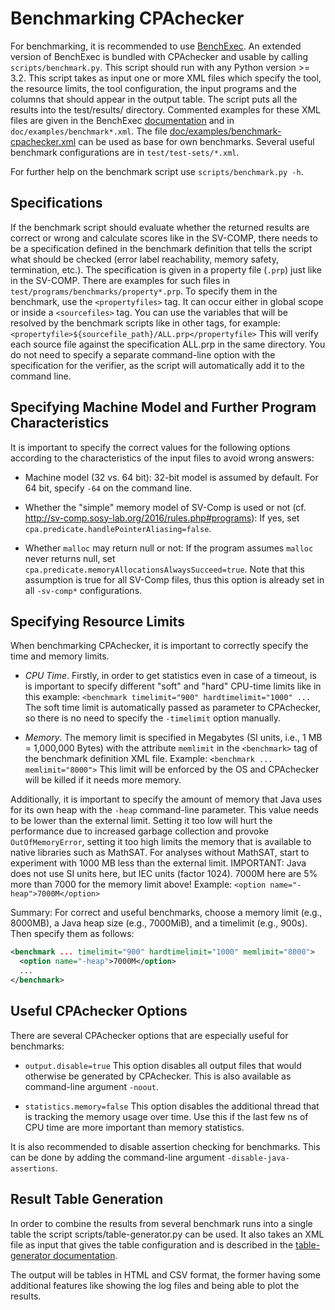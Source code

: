 Benchmarking CPAchecker
=======================

For benchmarking, it is recommended to use
[BenchExec](https://github.com/dbeyer/benchexec).
An extended version of BenchExec is bundled with CPAchecker
and usable by calling `scripts/benchmark.py`.
This script should run with any Python version >= 3.2.
This script takes as input one or more XML files which specify the tool,
the resource limits, the tool configuration, the input programs
and the columns that should appear in the output table.
The script puts all the results into the test/results/ directory.
Commented examples for these XML files are given in the BenchExec 
[documentation](https://github.com/dbeyer/benchexec/tree/master/doc)
and in `doc/examples/benchmark*.xml`.
The file [doc/examples/benchmark-cpachecker.xml](doc/examples/benchmark-cpachecker.xml)
can be used as base for own benchmarks.
Several useful benchmark configurations are in `test/test-sets/*.xml`.

For further help on the benchmark script use `scripts/benchmark.py -h`.

Specifications
--------------
If the benchmark script should evaluate whether the returned results
are correct or wrong and calculate scores like in the SV-COMP,
there needs to be a specification defined in the benchmark definition
that tells the script what should be checked (error label reachability,
memory safety, termination, etc.).
The specification is given in a property file (`.prp`) just like in the SV-COMP.
There are examples for such files in `test/programs/benchmarks/property*.prp`.
To specify them in the benchmark, use the `<propertyfiles>` tag.
It can occur either in global scope or inside a `<sourcefiles>` tag.
You can use the variables that will be resolved by the benchmark scripts
like in other tags, for example:
`<propertyfile>${sourcefile_path}/ALL.prp</propertyfile>`
This will verify each source file against the specification ALL.prp
in the same directory.
You do not need to specify a separate command-line option
with the specification for the verifier,
as the script will automatically add it to the command line.

Specifying Machine Model and Further Program Characteristics
------------------------------------------------------------

It is important to specify the correct values for the following options
according to the characteristics of the input files to avoid wrong answers:

- Machine model (32 vs. 64 bit):
  32-bit model is assumed by default.
  For 64 bit, specify `-64` on the command line.

- Whether the "simple" memory model of SV-Comp is used or not
  (cf. http://sv-comp.sosy-lab.org/2016/rules.php#programs):
  If yes, set `cpa.predicate.handlePointerAliasing=false`.

- Whether `malloc` may return null or not:
  If the program assumes `malloc` never returns null,
  set `cpa.predicate.memoryAllocationsAlwaysSucceed=true`.
  Note that this assumption is true for all SV-Comp files,
  thus this option is already set in all `-sv-comp*` configurations.


Specifying Resource Limits
--------------------------
When benchmarking CPAchecker, it is important to correctly specify
the time and memory limits.

- *CPU Time*.
  Firstly, in order to get statistics even in case of a timeout,
  is is important to specify different "soft" and "hard" CPU-time limits
  like in this example:
  `<benchmark timelimit="900" hardtimelimit="1000" ...`
  The soft time limit is automatically passed as parameter to CPAchecker,
  so there is no need to specify the `-timelimit` option manually.

- *Memory*.
  The memory limit is specified in Megabytes
  (SI units, i.e., 1 MB = 1,000,000 Bytes)
  with the attribute `memlimit` in the `<benchmark>` tag
  of the benchmark definition XML file. Example:
  `<benchmark ... memlimit="8000">`
  This limit will be enforced by the OS
  and CPAchecker will be killed if it needs more memory.

Additionally, it is important to specify the amount of memory
that Java uses for its own heap with the `-heap` command-line parameter.
This value needs to be lower than the external limit.
Setting it too low will hurt the performance due to increased garbage collection
and provoke `OutOfMemoryError`,
setting it too high limits the memory that is available to native libraries
such as MathSAT.
For analyses without MathSAT,
start to experiment with 1000 MB less than the external limit.
IMPORTANT: Java does not use SI units here, but IEC units (factor 1024).
7000M here are 5% more than 7000 for the memory limit above!
Example:
`<option name="-heap">7000M</option>`

Summary:
For correct and useful benchmarks, choose a memory limit (e.g., 8000MB),
a Java heap size (e.g., 7000MiB), and a timelimit (e.g., 900s).
Then specify them as follows:

```xml
<benchmark ... timelimit="900" hardtimelimit="1000" memlimit="8000">
  <option name="-heap">7000M</option>
  ...
</benchmark>
```


Useful CPAchecker Options
-------------------------
There are several CPAchecker options that are especially useful for benchmarks:

- `output.disable=true`
  This option disables all output files that would otherwise be
  generated by CPAchecker.
  This is also available as command-line argument `-noout`.

- `statistics.memory=false`
  This option disables the additional thread that is tracking
  the memory usage over time.
  Use this if the last few ns of CPU time
  are more important than memory statistics.

It is also recommended to disable assertion checking for benchmarks.
This can be done by adding the command-line argument `-disable-java-assertions`.


Result Table Generation
-----------------------
In order to combine the results from several benchmark runs into
a single table the script scripts/table-generator.py can be used.
It also takes an XML file as input that gives the table configuration
and is described in the
[table-generator documentation](https://github.com/dbeyer/benchexec/blob/master/doc/table-generator.md).

The output will be tables in HTML and CSV format,
the former having some additional features like showing the log files
and being able to plot the results.
